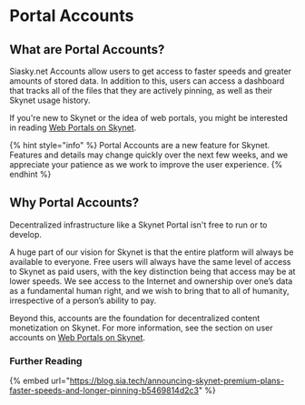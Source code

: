 # Portal Accounts

## What are Portal Accounts?

Siasky.net Accounts allow users to get access to faster speeds and greater amounts of stored data. In addition to this, users can access a dashboard that tracks all of the files that they are actively pinning, as well as their Skynet usage history.

If you're new to Skynet or the idea of web portals, you might be interested in reading [Web Portals on Skynet](../web-portals-on-skynet.md).

{% hint style="info" %}
Portal Accounts are a new feature for Skynet. Features and details may change quickly over the next few weeks, and we appreciate your patience as we work to improve the user experience.
{% endhint %}

## Why Portal Accounts?

Decentralized infrastructure like a Skynet Portal isn't free to run or to develop. 

A huge part of our vision for Skynet is that the entire platform will always be available to everyone. Free users will always have the same level of access to Skynet as paid users, with the key distinction being that access may be at lower speeds. We see access to the Internet and ownership over one’s data as a fundamental human right, and we wish to bring that to all of humanity, irrespective of a person’s ability to pay.

Beyond this, accounts are the foundation for decentralized content monetization on Skynet. For more information, see the section on user accounts on [Web Portals on Skynet](../web-portals-on-skynet.md#user-accounts).

### Further Reading

{% embed url="https://blog.sia.tech/announcing-skynet-premium-plans-faster-speeds-and-longer-pinning-b5469814d2c3" %}

